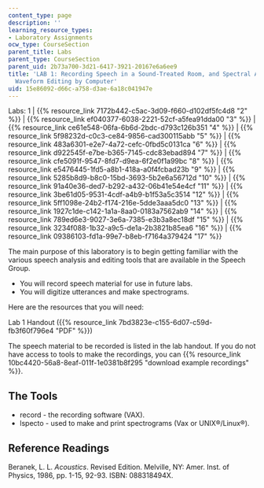 ```yaml
---
content_type: page
description: ''
learning_resource_types:
- Laboratory Assignments
ocw_type: CourseSection
parent_title: Labs
parent_type: CourseSection
parent_uid: 2b73a700-3d21-6417-3921-20167e6a6ee9
title: 'LAB 1: Recording Speech in a Sound-Treated Room, and Spectral Analysis and
  Waveform Editing by Computer'
uid: 15e86092-d66c-a758-d3ae-6a18c041947e
---
```


Labs: 1 | {{% resource_link 7172b442-c5ac-3d09-f660-d102df5fc4d8 "2" %}} | {{% resource_link ef040377-6038-2221-52cf-a5fea91dda00 "3" %}} | {{% resource_link ce61e548-06fa-6b6d-2bdc-d793c126b351 "4" %}} | {{% resource_link 5f98232d-c0c3-ce84-9856-cad300115abb "5" %}} | {{% resource_link 483a6301-e2e7-4a72-cefc-0fbd5c0131ca "6" %}} | {{% resource_link d922545f-e7be-b365-7145-cdc83ebad894 "7" %}} | {{% resource_link cfe5091f-9547-8fd7-d9ea-6f2e0f1a99bc "8" %}} | {{% resource_link e5476445-1fd5-a8b1-418a-a0f4fcbad23b "9" %}} | {{% resource_link 5285b8d9-b8c0-15bd-3693-5b2e6a56712d "10" %}} | {{% resource_link 91a40e36-ded7-b292-a432-06b41e54e4cf "11" %}} | {{% resource_link 3be61d05-9531-4cdf-a4b9-b1f53a5c3514 "12" %}} | {{% resource_link 5ff1098e-24b2-f174-216e-5dde3aaa5dc0 "13" %}} | {{% resource_link 1927c1de-c142-1a1a-8aa0-0183a7562ab9 "14" %}} | {{% resource_link 789ed6e3-9027-3e6a-7385-e3b3a8ec18df "15" %}} | {{% resource_link 3234f088-1b32-a9c5-de1a-2b3821b85ea6 "16" %}} | {{% resource_link 09386103-fd1a-99e7-b8eb-f7164a379424 "17" %}}

The main purpose of this laboratory is to begin getting familiar with the various speech analysis and editing tools that are available in the Speech Group.

*   You will record speech material for use in future labs.
*   You will digitize utterances and make spectrograms.

Here are the resources that you will need:

Lab 1 Handout ({{% resource_link 7bd3823e-c155-6d07-c59d-fb3f60f796e4 "PDF" %}})

The speech material to be recorded is listed in the lab handout. If you do not have access to tools to make the recordings, you can {{% resource_link 10bc4420-56a8-8eaf-011f-1e0381b8f295 "download example recordings" %}}.

The Tools
---------

*   record - the recording software (VAX).
*   lspecto - used to make and print spectrograms (Vax or UNIX®/Linux®).

Reference Readings
------------------

Beranek, L. L. _Acoustics_. Revised Edition. Melville, NY: Amer. Inst. of Physics, 1986, pp. 1-15, 92-93. ISBN: 088318494X.